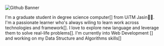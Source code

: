 ![Github Banner](https://user-images.githubusercontent.com/68144578/214767065-5e85c25f-63b5-4a6e-b716-7696d035437b.jpg)


I'm a graduate student in degree science computer[] from UiTM Jasin:man_student:. I'm a passionate learner who's always wiling to learn work across technologies and framework[]. I love to explore new language and leverage them to solve real-life problems[]. I'm currently into Web Development [] and working on my Data Structure and Algorithms skills[]





